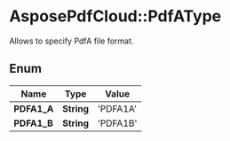 # AsposePdfCloud::PdfAType
Allows to specify PdfA file format.

## Enum
Name | Type | Value
------------ | ------------- | -------------
**PDFA1_A** | **String** | 'PDFA1A'
**PDFA1_B** | **String** | 'PDFA1B'



